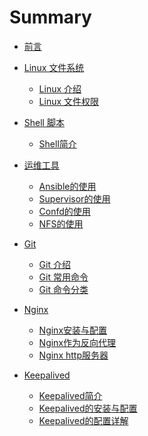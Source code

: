 # Summary

* [前言](README.md)

* [Linux 文件系统]()
    * [Linux 介绍](file/linux-introduction.md)
    * [Linux 文件权限](file/linux-file-permission.md)
* [Shell 脚本]()
    * [Shell简介](shell/shell-introduction.md) 
* [运维工具]()
    * [Ansible的使用](tools/ansible-usage.md)
    * [Supervisor的使用](tools/supervisor-usage.md)
    * [Confd的使用](tools/confd-usage.md)
    * [NFS的使用](tools/nfs-usage.md)
* [Git]()
    * [Git 介绍](git/git.md) 
    * [Git 常用命令](git/git-common-cmd.md) 
    * [Git 命令分类](git/git-commands.md) 
* [Nginx]()
    * [Nginx安装与配置](nginx/install-nginx.md) 
    * [Nginx作为反向代理](nginx/nginx-proxy.md) 
    * [Nginx http服务器](nginx/nginx-http.md) 
* [Keepalived]()
    * [Keepalived简介](keepalived/keepalived-introduction.md) 
    * [Keepalived的安装与配置](keepalived/install-keepalived.md) 
    * [Keepalived的配置详解](keepalived/keepalived-conf.md) 
